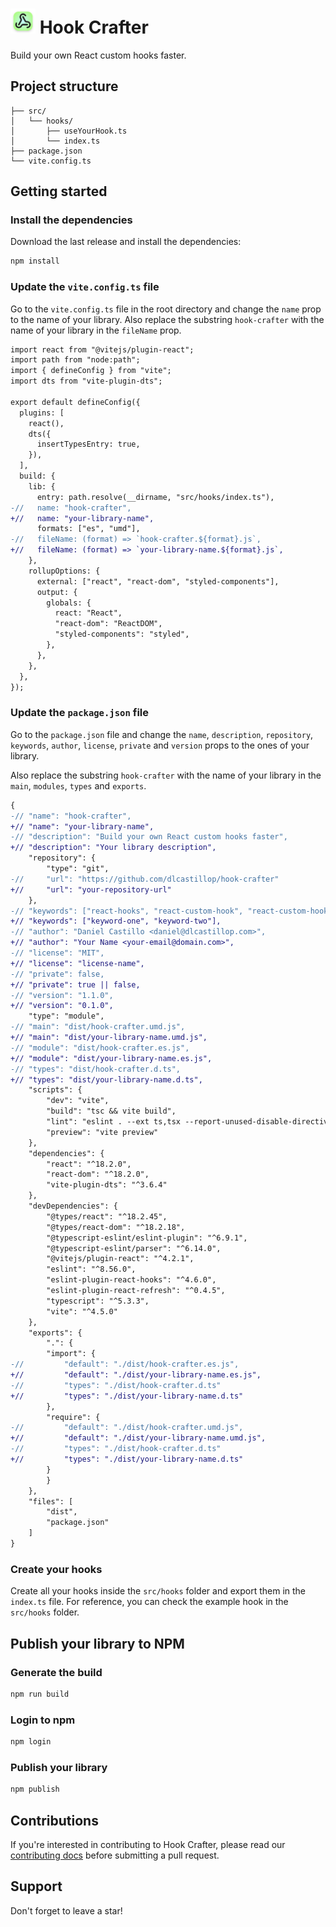 # <img src="https://github.com/dlcastillop/dlcastillop/blob/main/logos/hook-crafter.png" width="40" height="40" /> Hook Crafter

Build your own React custom hooks faster.

## Project structure

```text
├── src/
│   └── hooks/
│       ├── useYourHook.ts
│       └── index.ts
├── package.json
└── vite.config.ts
```

## Getting started

### Install the dependencies

Download the last release and install the dependencies:

```bash
npm install
```

### Update the `vite.config.ts` file

Go to the `vite.config.ts` file in the root directory and change the `name` prop to the name of your library. Also replace the substring `hook-crafter` with the name of your library in the `fileName` prop.

```diff
import react from "@vitejs/plugin-react";
import path from "node:path";
import { defineConfig } from "vite";
import dts from "vite-plugin-dts";

export default defineConfig({
  plugins: [
    react(),
    dts({
      insertTypesEntry: true,
    }),
  ],
  build: {
    lib: {
      entry: path.resolve(__dirname, "src/hooks/index.ts"),
-//   name: "hook-crafter",
+//   name: "your-library-name",
      formats: ["es", "umd"],
-//   fileName: (format) => `hook-crafter.${format}.js`,
+//   fileName: (format) => `your-library-name.${format}.js`,
    },
    rollupOptions: {
      external: ["react", "react-dom", "styled-components"],
      output: {
        globals: {
          react: "React",
          "react-dom": "ReactDOM",
          "styled-components": "styled",
        },
      },
    },
  },
});
```

### Update the `package.json` file

Go to the `package.json` file and change the `name`, `description`, `repository`, `keywords`, `author`, `license`, `private` and `version` props to the ones of your library.

Also replace the substring `hook-crafter` with the name of your library in the `main`, `modules`, `types` and `exports`.

```diff
{
-// "name": "hook-crafter",
+// "name": "your-library-name",
-// "description": "Build your own React custom hooks faster",
+// "description": "Your library description",
    "repository": {
        "type": "git",
-//     "url": "https://github.com/dlcastillop/hook-crafter"
+//     "url": "your-repository-url"
    },
-// "keywords": ["react-hooks", "react-custom-hook", "react-custom-hooks", "vite", "typescript"],
+// "keywords": ["keyword-one", "keyword-two"],
-// "author": "Daniel Castillo <daniel@dlcastillop.com>",
+// "author": "Your Name <your-email@domain.com>",
-// "license": "MIT",
+// "license": "license-name",
-// "private": false,
+// "private": true || false,
-// "version": "1.1.0",
+// "version": "0.1.0",
    "type": "module",
-// "main": "dist/hook-crafter.umd.js",
+// "main": "dist/your-library-name.umd.js",
-// "module": "dist/hook-crafter.es.js",
+// "module": "dist/your-library-name.es.js",
-// "types": "dist/hook-crafter.d.ts",
+// "types": "dist/your-library-name.d.ts",
    "scripts": {
        "dev": "vite",
        "build": "tsc && vite build",
        "lint": "eslint . --ext ts,tsx --report-unused-disable-directives --max-warnings 0",
        "preview": "vite preview"
    },
    "dependencies": {
        "react": "^18.2.0",
        "react-dom": "^18.2.0",
        "vite-plugin-dts": "^3.6.4"
    },
    "devDependencies": {
        "@types/react": "^18.2.45",
        "@types/react-dom": "^18.2.18",
        "@typescript-eslint/eslint-plugin": "^6.9.1",
        "@typescript-eslint/parser": "^6.14.0",
        "@vitejs/plugin-react": "^4.2.1",
        "eslint": "^8.56.0",
        "eslint-plugin-react-hooks": "^4.6.0",
        "eslint-plugin-react-refresh": "^0.4.5",
        "typescript": "^5.3.3",
        "vite": "^4.5.0"
    },
    "exports": {
        ".": {
        "import": {
-//         "default": "./dist/hook-crafter.es.js",
+//         "default": "./dist/your-library-name.es.js",
-//         "types": "./dist/hook-crafter.d.ts"
+//         "types": "./dist/your-library-name.d.ts"
        },
        "require": {
-//         "default": "./dist/hook-crafter.umd.js",
+//         "default": "./dist/your-library-name.umd.js",
-//         "types": "./dist/hook-crafter.d.ts"
+//         "types": "./dist/your-library-name.d.ts"
        }
        }
    },
    "files": [
        "dist",
        "package.json"
    ]
}
```

### Create your hooks

Create all your hooks inside the `src/hooks` folder and export them in the `index.ts` file. For reference, you can check the example hook in the `src/hooks` folder.

## Publish your library to NPM

### Generate the build

```bash
npm run build
```

### Login to npm

```bash
npm login
```

### Publish your library

```bash
npm publish
```

## Contributions

If you're interested in contributing to Hook Crafter, please read our [contributing docs](https://github.com/dlcastillop/hook-crafter/blob/main/CONTRIBUTING.md) before submitting a pull request.

## Support

Don't forget to leave a star!
